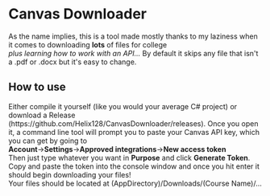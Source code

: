 <h1>Canvas Downloader</h1>
As the name implies, this is a tool made mostly thanks to my laziness when it comes to downloading <b>lots</b> of files for college<br>
<i>plus learning how to work with an API...</i>
By default it skips any file that isn't a .pdf or .docx but it's easy to change. 

<h2>How to use</h2>
Either compile it yourself (like you would your average C# project) or download a Release (https://github.com/Helix128/CanvasDownloader/releases).
Once you open it, a command line tool will prompt you to paste your Canvas API key, which you can get by going to<br> <b>Account</b>-><b>Settings</b>-><b>Approved integrations</b>-><b>New access token</b>
<br>Then just type whatever you want in <b>Purpose</b> and click <b>Generate Token</b>.
Copy and paste the token into the console window and once you hit enter it should begin downloading your files!
<br>Your files should be located at (AppDirectory)/Downloads/(Course Name)/...
